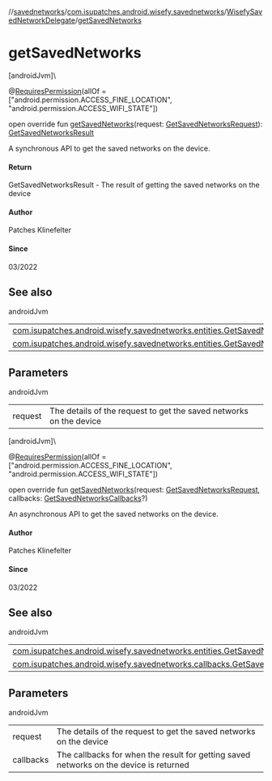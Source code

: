 //[savednetworks](../../../index.md)/[com.isupatches.android.wisefy.savednetworks](../index.md)/[WisefySavedNetworkDelegate](index.md)/[getSavedNetworks](get-saved-networks.md)

# getSavedNetworks

[androidJvm]\

@[RequiresPermission](https://developer.android.com/reference/kotlin/androidx/annotation/RequiresPermission.html)(allOf = [&quot;android.permission.ACCESS_FINE_LOCATION&quot;, &quot;android.permission.ACCESS_WIFI_STATE&quot;])

open override fun [getSavedNetworks](get-saved-networks.md)(request: [GetSavedNetworksRequest](../../com.isupatches.android.wisefy.savednetworks.entities/-get-saved-networks-request/index.md)): [GetSavedNetworksResult](../../com.isupatches.android.wisefy.savednetworks.entities/-get-saved-networks-result/index.md)

A synchronous API to get the saved networks on the device.

#### Return

GetSavedNetworksResult - The result of getting the saved networks on the device

#### Author

Patches Klinefelter

#### Since

03/2022

## See also

androidJvm

| | |
|---|---|
| [com.isupatches.android.wisefy.savednetworks.entities.GetSavedNetworksRequest](../../com.isupatches.android.wisefy.savednetworks.entities/-get-saved-networks-request/index.md) |  |
| [com.isupatches.android.wisefy.savednetworks.entities.GetSavedNetworksResult](../../com.isupatches.android.wisefy.savednetworks.entities/-get-saved-networks-result/index.md) |  |

## Parameters

androidJvm

| | |
|---|---|
| request | The details of the request to get the saved networks on the device |

[androidJvm]\

@[RequiresPermission](https://developer.android.com/reference/kotlin/androidx/annotation/RequiresPermission.html)(allOf = [&quot;android.permission.ACCESS_FINE_LOCATION&quot;, &quot;android.permission.ACCESS_WIFI_STATE&quot;])

open override fun [getSavedNetworks](get-saved-networks.md)(request: [GetSavedNetworksRequest](../../com.isupatches.android.wisefy.savednetworks.entities/-get-saved-networks-request/index.md), callbacks: [GetSavedNetworksCallbacks](../../com.isupatches.android.wisefy.savednetworks.callbacks/-get-saved-networks-callbacks/index.md)?)

An asynchronous API to get the saved networks on the device.

#### Author

Patches Klinefelter

#### Since

03/2022

## See also

androidJvm

| | |
|---|---|
| [com.isupatches.android.wisefy.savednetworks.entities.GetSavedNetworksRequest](../../com.isupatches.android.wisefy.savednetworks.entities/-get-saved-networks-request/index.md) |  |
| [com.isupatches.android.wisefy.savednetworks.callbacks.GetSavedNetworksCallbacks](../../com.isupatches.android.wisefy.savednetworks.callbacks/-get-saved-networks-callbacks/index.md) |  |

## Parameters

androidJvm

| | |
|---|---|
| request | The details of the request to get the saved networks on the device |
| callbacks | The callbacks for when the result for getting saved networks on the device is returned |

